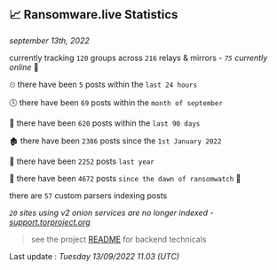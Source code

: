
## 📈 Ransomware.live Statistics
_september 13th, 2022_

currently tracking `120` groups across `216` relays & mirrors - _`75` currently online_ 📡

⏲ there have been `5` posts within the `last 24 hours`

🕓 there have been `69` posts within the `month of september`

📅 there have been `620` posts within the `last 90 days`

🏚 there have been `2386` posts since the `1st January 2022`

🚀 there have been `2252` posts `last year`

🦕 there have been `4672` posts `since the dawn of ransomwatch` 🐣

there are `57` custom parsers indexing posts

_`20` sites using v2 onion services are no longer indexed - [support.torproject.org](https://support.torproject.org/onionservices/v2-deprecation/)_

> see the project [README](https://github.com/jmousqueton/ransomwatch#readme) for backend technicals



Last update : _Tuesday 13/09/2022 11.03 (UTC)_

